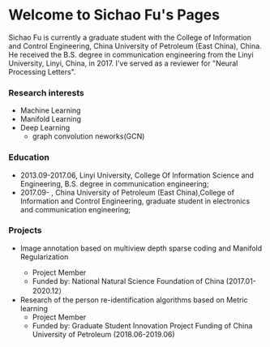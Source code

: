 # Welcome to Sichao Fu's Pages
Sichao Fu is currently a graduate student with the College of Information and Control Engineering, China University of Petroleum (East China), China. He received the B.S. degree in communication engineering from the Linyi University, Linyi, China, in 2017. I've served as a reviewer for "Neural Processing Letters".
### Research interests
* Machine Learning
* Manifold Learning
* Deep Learning
    * graph convolution neworks(GCN)
### Education
* 2013.09-2017.06, Linyi University, College Of Information Science and Engineering, B.S. degree in communication engineering;
* 2017.09-       , China University of Petroleum (East China),College of Information and Control Engineering, graduate student in electronics and communication engineering;
### Projects
* Image annotation based on multiview depth sparse coding and Manifold Regularization<bar>
   * Project Member
   * Funded by: National Natural Science Foundation of China (2017.01-2020.12）
* Research of the person re-identification algorithms based on Metric learning
   * Project Member
   * Funded by: Graduate Student Innovation Project Funding of China University of Petroleum (2018.06-2019.06)
